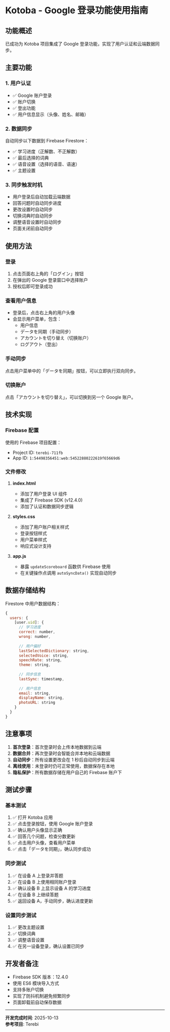 # Kotoba - Google 登录功能使用指南

## 功能概述

已成功为 Kotoba 项目集成了 Google 登录功能，实现了用户认证和云端数据同步。

## 主要功能

### 1. **用户认证**
- ✅ Google 账户登录
- ✅ 账户切换
- ✅ 登出功能
- ✅ 用户信息显示（头像、姓名、邮箱）

### 2. **数据同步**
自动同步以下数据到 Firebase Firestore：
- ✅ 学习进度（正解数、不正解数）
- ✅ 最后选择的词典
- ✅ 语音设置（选择的语音、语速）
- ✅ 主题设置

### 3. **同步触发时机**
- 用户登录后自动加载云端数据
- 回答问题时自动同步进度
- 更改设置时自动同步
- 切换词典时自动同步
- 调整语音设置时自动同步
- 页面关闭前自动同步

## 使用方法

### 登录
1. 点击页面右上角的「ログイン」按钮
2. 在弹出的 Google 登录窗口中选择账户
3. 授权后即可登录成功

### 查看用户信息
- 登录后，点击右上角的用户头像
- 会显示用户菜单，包含：
  - 用户信息
  - データを同期（手动同步）
  - アカウントを切り替え（切换账户）
  - ログアウト（登出）

### 手动同步
点击用户菜单中的「データを同期」按钮，可以立即执行双向同步。

### 切换账户
点击「アカウントを切り替え」，可以切换到另一个 Google 账户。

## 技术实现

### Firebase 配置
使用的 Firebase 项目配置：
- Project ID: `terebi-711fb`
- App ID: `1:54498356451:web:54522880222619f65669d6`

### 文件修改
1. **index.html**
   - 添加了用户登录 UI 组件
   - 集成了 Firebase SDK (v12.4.0)
   - 添加了认证和数据同步逻辑

2. **styles.css**
   - 添加了用户账户相关样式
   - 登录按钮样式
   - 用户菜单样式
   - 响应式设计支持

3. **app.js**
   - 暴露 `updateScoreboard` 函数供 Firebase 使用
   - 在关键操作点调用 `autoSyncData()` 实现自动同步

## 数据存储结构

Firestore 中用户数据结构：
```javascript
{
  users: {
    [user.uid]: {
      // 学习进度
      correct: number,
      wrong: number,
      
      // 用户偏好
      lastSelectedDictionary: string,
      selectedVoice: string,
      speechRate: string,
      theme: string,
      
      // 同步信息
      lastSync: timestamp,
      
      // 用户信息
      email: string,
      displayName: string,
      photoURL: string
    }
  }
}
```

## 注意事项

1. **首次登录**：首次登录时会上传本地数据到云端
2. **数据合并**：再次登录时会智能合并本地和云端数据
3. **自动同步**：所有设置更改会在 1 秒后自动同步到云端
4. **离线使用**：未登录时仍可正常使用，数据保存在本地
5. **隐私保护**：所有数据存储在用户自己的 Firebase 账户下

## 测试步骤

### 基本测试
1. ✅ 打开 Kotoba 应用
2. ✅ 点击登录按钮，使用 Google 账户登录
3. ✅ 确认用户头像显示正确
4. ✅ 回答几个问题，检查分数更新
5. ✅ 点击用户头像，查看用户菜单
6. ✅ 点击「データを同期」，确认同步成功

### 同步测试
1. ✅ 在设备 A 上登录并答题
2. ✅ 在设备 B 上使用相同账户登录
3. ✅ 确认设备 B 上显示设备 A 的学习进度
4. ✅ 在设备 B 上继续答题
5. ✅ 返回设备 A，手动同步，确认进度更新

### 设置同步测试
1. ✅ 更改主题设置
2. ✅ 切换词典
3. ✅ 调整语音设置
4. ✅ 在另一设备登录，确认设置已同步

## 开发者备注

- Firebase SDK 版本：12.4.0
- 使用 ES6 模块导入方式
- 支持多账户切换
- 实现了防抖机制避免频繁同步
- 页面卸载前自动保存数据

---

**开发完成时间**: 2025-10-13  
**参考项目**: Terebi

